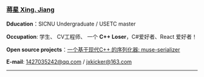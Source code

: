 ### [蒋星 Xing. Jiang](#)

**Dducation**：SICNU Undergraduate / USETC master

**Occupation**: 学生、 CV工程师、 一个 **C++ Loser**，C#爱好者、React 爱好者！

**Open source projects**：[一个基于现代C++ 的序列化器: muse-serializer](https://github.com/sorise/muse-serializer)

**E-mail**: 1427035242@qq.com / jxkicker@163.com

----
